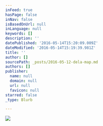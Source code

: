 ```yaml
---
inFeed: true
hasPage: false
inNav: false
isBasedOnUrl: null
inLanguage: null
keywords: []
description: ''
datePublished: '2016-05-14T15:20:09.009Z'
dateModified: '2016-05-14T15:19:39.981Z'
title: ''
author: []
sourcePath: _posts/2016-05-12-dela-map.md
authors: []
publisher:
  name: null
  domain: null
  url: null
  favicon: null
starred: false
_type: Blurb

---
```

![](https://the-grid-user-content.s3-us-west-2.amazonaws.com/2cc0d268-b0cb-47d4-bf3a-65189ba36716.gif)